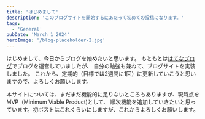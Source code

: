 ```yaml
---
title: 'はじめまして'
description: 'このブログサイトを開始するにあたって初めての投稿になります。'
tags:
  - 'General'
pubDate: 'March 1 2024'
heroImage: '/blog-placeholder-2.jpg'
---
```

はじめまして、今日からブログを始めたいと思います。
もともとは[はてなブログ](https://ymmryt.hatenablog.com/)でブログを運営していましたが、 自分の勉強も兼ねて、ブログサイトを実装しました。
これから、定期的（目標では2週間に1回）に更新していこうと思いますので、よろしくお願いします。

本サイトについては、まだまだ機能的に足りないところもありますが、現時点をMVP（Minimum Viable Product)として、
順次機能を追加していきたいと思っています。初ポストはこれくらいにしますが、これからよろしくお願いします。